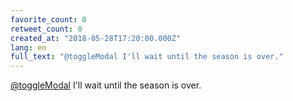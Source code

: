```yaml
---
favorite_count: 0
retweet_count: 0
created_at: "2018-05-28T17:20:00.000Z"
lang: en
full_text: "@toggleModal I'll wait until the season is over."
---
```


[@toggleModal](https://twitter.com/toggleModal) I'll wait until the season is
over.
